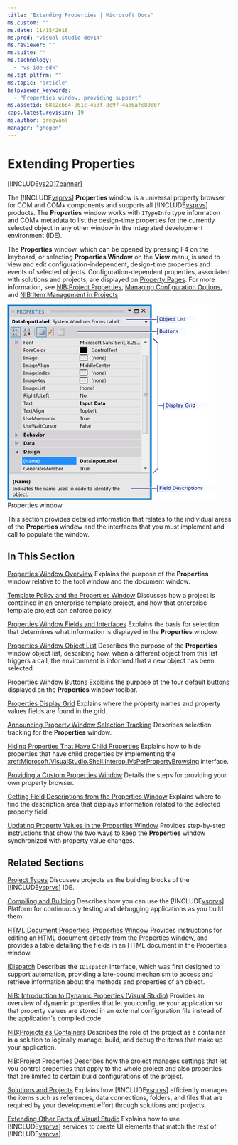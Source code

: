 ```yaml
---
title: "Extending Properties | Microsoft Docs"
ms.custom: ""
ms.date: 11/15/2016
ms.prod: "visual-studio-dev14"
ms.reviewer: ""
ms.suite: ""
ms.technology:
  - "vs-ide-sdk"
ms.tgt_pltfrm: ""
ms.topic: "article"
helpviewer_keywords:
  - "Properties window, providing support"
ms.assetid: 68e2cbd4-861c-453f-8c9f-4ab6afc80e67
caps.latest.revision: 19
ms.author: gregvanl
manager: "ghogen"
---
```

# Extending Properties
[!INCLUDE[vs2017banner](../../includes/vs2017banner.md)]

The [!INCLUDE[vsprvs](../../includes/vsprvs-md.md)] **Properties** window is a universal property browser for COM and COM+ components and supports all [!INCLUDE[vsprvs](../../includes/vsprvs-md.md)] products. The **Properties** window works with `ITypeInfo` type information and COM+ metadata to list the design-time properties for the currently selected object in any other window in the integrated development environment (IDE).

 The **Properties** window, which can be opened by pressing F4 on the keyboard, or selecting **Properties Window** on the **View** menu, is used to view and edit configuration-independent, design-time properties and events of selected objects. Configuration-dependent properties, associated with solutions and projects, are displayed on [Property Pages](../../extensibility/internals/property-pages.md). For more information, see [NIB:Project Properties](http://msdn.microsoft.com/fb126574-24ad-4c96-9b2b-6e1f3879ba50), [Managing Configuration Options](../../extensibility/internals/managing-configuration-options.md), and [NIB:Item Management in Projects](http://msdn.microsoft.com/762e606b-7f44-4b66-97a1-e30a703654a0).

 ![Properties Window Overview](../../extensibility/internals/media/vspropertieswindow.png "vsPropertiesWindow")
Properties window

 This section provides detailed information that relates to the individual areas of the **Properties** window and the interfaces that you must implement and call to populate the window.

## In This Section
 [Properties Window Overview](../../extensibility/internals/properties-window-overview.md)
 Explains the purpose of the **Properties** window relative to the tool window and the document window.

 [Template Policy and the Properties Window](../../extensibility/internals/template-policy-and-the-properties-window.md)
 Discusses how a project is contained in an enterprise template project, and how that enterprise template project can enforce policy.

 [Properties Window Fields and Interfaces](../../extensibility/internals/properties-window-fields-and-interfaces.md)
 Explains the basis for selection that determines what information is displayed in the **Properties** window.

 [Properties Window Object List](../../extensibility/internals/properties-window-object-list.md)
 Describes the purpose of the **Properties** window object list, describing how, when a different object from this list triggers a call, the environment is informed that a new object has been selected.

 [Properties Window Buttons](../../extensibility/internals/properties-window-buttons.md)
 Explains the purpose of the four default buttons displayed on the **Properties** window toolbar.

 [Properties Display Grid](../../extensibility/internals/properties-display-grid.md)
 Explains where the property names and property values fields are found in the grid.

 [Announcing Property Window Selection Tracking](../../misc/announcing-property-window-selection-tracking.md)
 Describes selection tracking for the **Properties** window.

 [Hiding Properties That Have Child Properties](../../misc/hiding-properties-that-have-child-properties.md)
 Explains how to hide properties that have child properties by implementing the <xref:Microsoft.VisualStudio.Shell.Interop.IVsPerPropertyBrowsing> interface.

 [Providing a Custom Properties Window](../../misc/providing-a-custom-properties-window.md)
 Details the steps for providing your own property browser.

 [Getting Field Descriptions from the Properties Window](../../misc/getting-field-descriptions-from-the-properties-window.md)
 Explains where to find the description area that displays information related to the selected property field.

 [Updating Property Values in the Properties Window](../../misc/updating-property-values-in-the-properties-window.md)
 Provides step-by-step instructions that show the two ways to keep the **Properties** window synchronized with property value changes.

## Related Sections
 [Project Types](../../extensibility/internals/project-types.md)
 Discusses projects as the building blocks of the [!INCLUDE[vsprvs](../../includes/vsprvs-md.md)] IDE.

 [Compiling and Building](../../ide/compiling-and-building-in-visual-studio.md)
 Describes how you can use the [!INCLUDE[vsprvs](../../includes/vsprvs-md.md)] Platform for continuously testing and debugging applications as you build them.

 [HTML Document Properties, Properties Window](http://msdn.microsoft.com/library/46e3d164-a1a7-42f9-87b0-344e10a37b62)
 Provides instructions for editing an HTML document directly from the Properties window, and provides a table detailing the fields in an HTML document in the Properties window.

 [IDispatch](http://msdn.microsoft.com/ebbff4bc-36b2-4861-9efa-ffa45e013eb5)
 Describes the `IDispatch` interface, which was first designed to support automation, providing a late-bound mechanism to access and retrieve information about the methods and properties of an object.

 [NIB: Introduction to Dynamic Properties (Visual Studio)](http://msdn.microsoft.com/f5102027-1431-4195-ae40-9b991de46d3a)
 Provides an overview of dynamic properties that let you configure your application so that property values are stored in an external configuration file instead of the application's compiled code.

 [NIB:Projects as Containers](http://msdn.microsoft.com/87d40f63-f487-4767-8963-64beec27ba1b)
 Describes the role of the project as a container in a solution to logically manage, build, and debug the items that make up your application.

 [NIB:Project Properties](http://msdn.microsoft.com/fb126574-24ad-4c96-9b2b-6e1f3879ba50)
 Describes how the project manages settings that let you control properties that apply to the whole project and also properties that are limited to certain build configurations of the project.

 [Solutions and Projects](../../ide/solutions-and-projects-in-visual-studio.md)
 Explains how [!INCLUDE[vsprvs](../../includes/vsprvs-md.md)] efficiently manages the items such as references, data connections, folders, and files that are required by your development effort through solutions and projects.

 [Extending Other Parts of Visual Studio](../../extensibility/extending-other-parts-of-visual-studio.md)
 Explains how to use [!INCLUDE[vsprvs](../../includes/vsprvs-md.md)] services to create UI elements that match the rest of [!INCLUDE[vsprvs](../../includes/vsprvs-md.md)].
